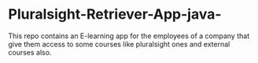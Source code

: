 # Pluralsight-Retriever-App-java-
This repo contains  an E-learning app for the employees of a company that give them access to some courses like pluralsight ones and external courses also.
